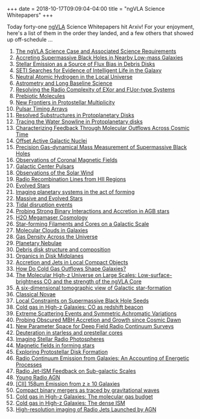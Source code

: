 +++
date = 2018-10-17T09:09:04-04:00
title = "ngVLA Science Whitepapers"
+++

Today forty-one [ngVLA](http://ngvla.nrao.edu/) Science Whitepapers hit Arxiv!
For your enjoyment, here's a list of them in the order they landed, and a few
others that showed up off-schedule …

<!-- more -->

1. [The ngVLA Science Case and Associated Science Requirements](https://arxiv.org/abs/1810.07524)
1. [Accreting Supermassive Black Holes in Nearby Low-mass Galaxies](https://arxiv.org/abs/1810.06564)
1. [Stellar Emission as a Source of Flux Bias in Debris Disks](https://arxiv.org/abs/1810.06565)
1. [SETI Searches for Evidence of Intelligent Life in the Galaxy](https://arxiv.org/abs/1810.06568)
1. [Neutral Atomic Hydrogen in the Local Universe](https://arxiv.org/abs/1810.06575)
1. [Astrometry and Long Baseline Science](https://arxiv.org/abs/1810.06577)
1. [Resolving the Radio Complexity of EXor and FUor-type Systems](https://arxiv.org/abs/1810.06580)
1. [Prebiotic Molecules](https://arxiv.org/abs/1810.06586)
1. [New Frontiers in Protostellar Multiplicity](https://arxiv.org/abs/1810.06590)
1. [Pulsar Timing Arrays](https://arxiv.org/abs/1810.06594)
1. [Resolved Substructures in Protoplanetary Disks](https://arxiv.org/abs/1810.06598)
1. [Tracing the Water Snowline in Protoplanetary disks](https://arxiv.org/abs/1810.06604)
1. [Characterizing Feedback Through Molecular Outflows Across Cosmic Time](https://arxiv.org/abs/1810.06605)
1. [Offset Active Galactic Nuclei](https://arxiv.org/abs/1810.06609)
1. [Precision Gas-dynamical Mass Measurement of Supermassive Black Holes](https://arxiv.org/abs/1810.06615)
1. [Observations of Coronal Magnetic Fields](https://arxiv.org/abs/1810.06622)
1. [Galactic Center Pulsars](https://arxiv.org/abs/1810.06623)
1. [Observations of the Solar Wind](https://arxiv.org/abs/1810.06633)
1. [Radio Recombination Lines from HII Regions](https://arxiv.org/abs/1810.06664)
1. [Evolved Stars](https://arxiv.org/abs/1810.06666)
1. [Imaging planetary systems in the act of forming](https://arxiv.org/abs/1810.06671)
1. [Massive and Evolved Stars](https://arxiv.org/abs/1810.06676)
1. [Tidal disruption events](https://arxiv.org/abs/1810.06677)
1. [Probing Strong Binary Interactions and Accretion in AGB stars](https://arxiv.org/abs/1810.06685)
1. [H2O Megamaser Cosmology](https://arxiv.org/abs/1810.06686)
1. [Star-forming Filaments and Cores on a Galactic Scale](https://arxiv.org/abs/1810.06701)
1. [Molecular Clouds in Galaxies](https://arxiv.org/abs/1810.06706)
1. [Gas Density Across the Universe](https://arxiv.org/abs/1810.06709)
1. [Planetary Nebulae](https://arxiv.org/abs/1810.06712)
1. [Debris disk structure and composition](https://arxiv.org/abs/1810.06719)
1. [Organics in Disk Midplanes](https://arxiv.org/abs/1810.06724)
1. [Accretion and Jets in Local Compact Objects](https://arxiv.org/abs/1810.06727)
1. [How Do Cold Gas Outflows Shape Galaxies?](https://arxiv.org/abs/1810.06737)
1. [The Molecular High-z Universe on Large Scales: Low-surface-brightness CO and the strength of the ngVLA Core](https://arxiv.org/abs/1810.06770)
1. [A six-dimensional tomographic view of Galactic star-formation](https://arxiv.org/abs/1810.06779)
1. [Classical Novae](https://arxiv.org/abs/1810.06790)
1. [Local Constraints on Supermassive Black Hole Seeds](https://arxiv.org/abs/1810.06814)
1. [Cold gas in High-z Galaxies: CO as redshift beacon](https://arxiv.org/abs/1810.06841)
1. [Extreme Scattering Events and Symmetric Achromatic Variations](https://arxiv.org/abs/1810.07009)
1. [Probing Obscured MBH Accretion and Growth since Cosmic Dawn](https://arxiv.org/abs/1810.07098)
1. [New Parameter Space for Deep Field Radio Continuum Surveys](https://arxiv.org/abs/1810.07143)
1. [Deuteration in starless and prestellar cores](https://arxiv.org/abs/1810.07163)
1. [Imaging Stellar Radio Photospheres](https://arxiv.org/abs/1810.05055)
1. [Magnetic fields in forming stars](https://arxiv.org/abs/1806.06313)
1. [Exploring Protostellar Disk Formation](https://arxiv.org/abs/1810.07174)
1. [Radio Continuum Emission from Galaxies: An Accounting of Energetic Processes](https://arxiv.org/abs/1810.07525)
1. [Radio Jet-ISM Feedback on Sub-galactic Scales](https://arxiv.org/abs/1810.07526)
1. [Young Radio AGN](https://arxiv.org/abs/1810.07527)
1. [[CII] 158μm Emission from z ≥ 10 Galaxies](https://arxiv.org/abs/1810.07536)
1. [Compact binary mergers as traced by gravitational waves](https://arxiv.org/abs/1810.07544)
1. [Cold gas in High-z Galaxies: The molecular gas budget](https://arxiv.org/abs/1810.07546)
1. [Cold gas in High-z Galaxies: The dense ISM](https://arxiv.org/abs/1810.07547)
1. [High-resolution imaging of Radio Jets Launched by AGN](https://arxiv.org/abs/1810.07564)
